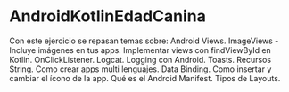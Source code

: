 # AndroidKotlinEdadCanina
Con este ejercicio se repasan temas sobre:          Android Views. ImageViews - Incluye imágenes en tus apps. Implementar views con findViewById en Kotlin. OnClickListener. Logcat. Logging con Android. Toasts. Recursos String. Como crear apps multi lenguajes. Data Binding. Como insertar y cambiar el ícono de la app. Qué es el Android Manifest. Tipos de Layouts.
